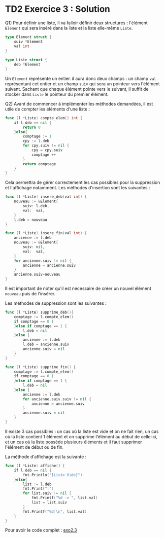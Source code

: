 # TD2 Exercice 3 : Solution 

Q1) Pour définir une liste, il va falloir définir deux structures : l'élément `Element` qui sera inséré dans la liste et la liste elle-même `Liste`. 

```go
type Element struct {
    suiv *Element
    val int 
}
 
type Liste struct {
    deb *Element
}
```

Un `Element` représente un entier. il aura donc deux champs : un champ `val` représentant cet entier et un champ `suiv` qui sera un pointeur vers l'élément suivant. 
Sachant que chaque élément pointe vers le suivant, il suffit de stocker dans `Liste` le pointeur du premier élément.

Q2) Avant de commencer à implémenter les méthodes demandées, il est utile de compter les éléments d'une liste : 

```go
func (l *Liste) compte_elem() int {
    if l.deb == nil {
        return 0
    }else{
        comptage := 1
        cpy := l.deb
        for cpy.suiv != nil {
            cpy = cpy.suiv
            comptage ++
        }
        return comptage
    }
}
```

Cela permettra de gérer correctement les cas possibles pour la suppression et l'affichage notamment. 
Les méthodes d'insertion sont les suivantes : 

```go
func (l *Liste) insere_deb(val int) {
    nouveau := &Element{
        suiv: l.deb,
        val:  val,
    }
    l.deb = nouveau
}

func (l *Liste) insere_fin(val int) {
    ancienne := l.deb
    nouveau := &Element{
        suiv: nil,
        val:  val,
    }
    for ancienne.suiv != nil {
        ancienne = ancienne.suiv
    }
    ancienne.suiv=nouveau
}
```
Il est important de noter qu'il est nécessaire de créer un nouvel élément `nouveau` puis de l'insérer. 

Les méthodes de suppression sont les suivantes : 

```go
func (l *Liste) supprime_deb(){
	comptage := l.compte_elem()
    if comptage == 0 {
    }else if comptage == 1 {
        l.deb = nil
    }else {
        ancienne := l.deb
        l.deb = ancienne.suiv
        ancienne.suiv = nil
    }
}

func (l *Liste) supprime_fin() {
    comptage := l.compte_elem()
    if comptage == 0 {
    }else if comptage == 1 {
        l.deb = nil
    }else {
        ancienne := l.deb
        for ancienne.suiv.suiv != nil {
            ancienne = ancienne.suiv
        }
        ancienne.suiv = nil
    }
}
```

Il existe 3 cas possibles : un cas où la liste est vide et on ne fait rien, un cas où la liste contient 1 élément et on supprime l'élément au début de celle-ci, et un cas où la liste possède plusieurs éléments et il faut supprimer l'élément de début ou de fin. 

La méthode d'affichage est la suivante : 

```go
func (l *Liste) affiche() {
    if l.deb == nil {
        fmt.Println("[Liste Vide]")
    }else{
        list := l.deb
        fmt.Print("[")
        for list.suiv != nil {
            fmt.Printf("%d -> ", list.val)
            list = list.suiv
        }
        fmt.Printf("%d]\n", list.val)
    }
}
```

Pour avoir le code complet : [exo2.3](exo2.3.zip)

